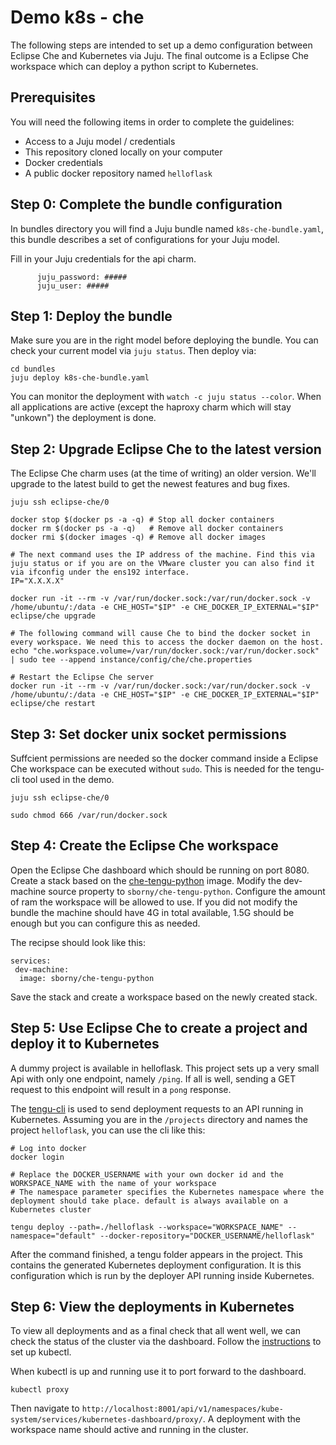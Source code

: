 # Demo k8s - che 

The following steps are intended to set up a demo configuration between Eclipse Che and Kubernetes via Juju. The final outcome is a Eclipse Che workspace which can deploy a python script to Kubernetes. 

## Prerequisites
You will need the following items in order to complete the guidelines:
 - Access to a Juju model / credentials
 - This repository cloned locally on your computer
 - Docker credentials
 - A public docker repository named `helloflask`

## Step 0: Complete the bundle configuration
In bundles directory you will find a Juju bundle named `k8s-che-bundle.yaml`, this bundle describes a set of configurations for your Juju model. 

Fill in your Juju credentials for the api charm.
```
      juju_password: #####
      juju_user: #####
```

## Step 1: Deploy the bundle
Make sure you are in the right model before deploying the bundle. You can check your current model via `juju status`. 
Then deploy via:
```
cd bundles
juju deploy k8s-che-bundle.yaml
```
You can monitor the deployment with `watch -c juju status --color`. When all applications are active (except the haproxy charm which will stay "unkown") the deployment is done.

## Step 2:  Upgrade Eclipse Che to the latest version
The Eclipse Che charm uses (at the time of writing) an older version. We'll upgrade to the latest build to get the newest features and bug fixes. 
```
juju ssh eclipse-che/0

docker stop $(docker ps -a -q) # Stop all docker containers
docker rm $(docker ps -a -q)   # Remove all docker containers
docker rmi $(docker images -q) # Remove all docker images

# The next command uses the IP address of the machine. Find this via juju status or if you are on the VMware cluster you can also find it via ifconfig under the ens192 interface. 
IP="X.X.X.X"

docker run -it --rm -v /var/run/docker.sock:/var/run/docker.sock -v /home/ubuntu/:/data -e CHE_HOST="$IP" -e CHE_DOCKER_IP_EXTERNAL="$IP" eclipse/che upgrade

# The following command will cause Che to bind the docker socket in every workspace. We need this to access the docker daemon on the host.
echo "che.workspace.volume=/var/run/docker.sock:/var/run/docker.sock" | sudo tee --append instance/config/che/che.properties

# Restart the Eclipse Che server
docker run -it --rm -v /var/run/docker.sock:/var/run/docker.sock -v /home/ubuntu/:/data -e CHE_HOST="$IP" -e CHE_DOCKER_IP_EXTERNAL="$IP" eclipse/che restart
```

## Step 3: Set docker unix socket permissions
Suffcient permissions are needed so the docker command inside a Eclipse Che workspace can be executed without `sudo`. This is needed for the tengu-cli tool used in the demo.
```
juju ssh eclipse-che/0

sudo chmod 666 /var/run/docker.sock

```

## Step 4: Create the Eclipse Che workspace
Open the Eclipse Che dashboard which should be running on port 8080.
Create a stack based on the [che-tengu-python](https://hub.docker.com/r/sborny/che-tengu-python/) image.
Modify the dev-machine source property to `sborny/che-tengu-python`. Configure the amount of ram the workspace will be allowed to use. If you did not modify the bundle the machine should have 4G in total available, 1.5G should be enough but you can configure this as needed. 

The recipse should look like this:
```
services:
 dev-machine:
  image: sborny/che-tengu-python
```
Save the stack and create a workspace based on the newly created stack. 

## Step 5: Use Eclipse Che to create a project and deploy it to Kubernetes
A dummy project is available in helloflask. This project sets up a very small Api with only one endpoint, namely `/ping`. If all is well, sending a GET request to this endpoint will result in a `pong` response.

The [tengu-cli](https://github.com/tengu-team/tengu-cli/tree/no-kubectl) is used to send deployment requests to an API running in Kubernetes. Assuming you are in the `/projects` directory and names the project `helloflask`, you can use the cli like this:
```
# Log into docker
docker login

# Replace the DOCKER_USERNAME with your own docker id and the WORKSPACE_NAME with the name of your workspace
# The namespace parameter specifies the Kubernetes namespace where the deployment should take place. default is always available on a Kubernetes cluster

tengu deploy --path=./helloflask --workspace="WORKSPACE_NAME" --namespace="default" --docker-repository="DOCKER_USERNAME/helloflask"
```
After the command finished, a tengu folder appears in the project. This contains the generated Kubernetes deployment configuration. It is this configuration which is run by the deployer API running inside Kubernetes. 

## Step 6: View the deployments in Kubernetes
To view all deployments and as a final check that all went well, we can check the status of the cluster via the dashboard. Follow the [instructions](https://github.com/juju-solutions/bundle-canonical-kubernetes/tree/master/fragments/k8s/cdk#interacting-with-the-kubernetes-cluster) to set up kubectl. 

When kubectl is up and running use it to port forward to the dashboard.
```
kubectl proxy
```
Then navigate to `http://localhost:8001/api/v1/namespaces/kube-system/services/kubernetes-dashboard/proxy/`. A deployment with the workspace name should active and running in the cluster.
